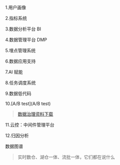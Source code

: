 1.用户画像

2.指标系统

3.数据分析平台 BI

4.数据管理平台 DMP

5.埋点管理系统

6.数据应用支持

7.AI 赋能 

8.任务调度系统

9.数据低代码 

10.[A/B  test](A/B  test)

>  [数据治理资料下载](https://www.esensoft.com/learn/download.html?tag=%E6%95%B0%E6%8D%AE%E6%B2%BB%E7%90%86)

11.云控：中间件管理平台

12.归因分析

数据图谱

[1]: https://blog.csdn.net/Aloudata/article/details/136508978	"语义模型集市"

[2]: https://zhuanlan.zhihu.com/p/354299771	"ODS、DW、DM"
[3]: https://cloud.tencent.com/developer/article/2080777	"大数据平台的元数据管理"
[4]: https://zhuanlan.zhihu.com/p/655747710	" 主数据"
[5]: https://www.oracle.com/cn/cx/marketing/what-is-ab-testing/	"什么是 A/B 测试？"
[6]: https://www.woshipm.com/pd/4520918.html	"数据产品：数据地图是什么？与地图数据的关系？"

[7]: https://cloud.google.com/learn/what-is-data-governance?hl=zh-cn	"什么是数据治理？"
[8]: https://zhuanlan.zhihu.com/p/140104236	"用户画像的基础、原理、方法论（模型）和应用"
[9]: https://www.cnblogs.com/yayuya/p/18157636	"数仓（十八）数仓建模以及分层总结(ODS、DIM、DWD、DWS、DWT、ADS层)"
[10]: https://www.selectdb.com/blog/316	" 实时数仓与流计算：区别、优势与应用场景"

> 实时数仓、湖仓一体、流批一体，它们都在说什么

[11]: https://developer.aliyun.com/article/1216995	" 流批一体的近实时数仓的思考与设计"


